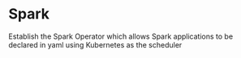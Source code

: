 # Spark

Establish the Spark Operator which allows Spark applications to be declared in yaml using Kubernetes as the scheduler